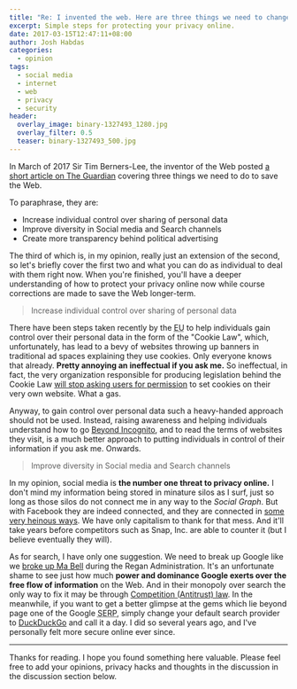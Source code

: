 ```yaml
---
title: "Re: I invented the web. Here are three things we need to change to save it."
excerpt: Simple steps for protecting your privacy online.
date: 2017-03-15T12:47:11+08:00
author: Josh Habdas
categories:
  - opinion
tags:
  - social media
  - internet
  - web
  - privacy
  - security
header:
  overlay_image: binary-1327493_1280.jpg
  overlay_filter: 0.5
  teaser: binary-1327493_500.jpg
---
```


In March of 2017 Sir Tim Berners-Lee, the inventor of the Web posted [a short article on The Guardian](https://www.theguardian.com/technology/2017/mar/11/tim-berners-lee-web-inventor-save-internet) covering three things we need to do to save the Web.

To paraphrase, they are:

- Increase individual control over sharing of personal data
- Improve diversity in Social media and Search channels
- Create more transparency behind political advertising

The third of which is, in my opinion, really just an extension of the second, so let's briefly cover the first two and what you can do as individual to deal with them right now. When you're finished, you'll have a deeper understanding of how to protect your privacy online now while course corrections are made to save the Web longer-term.

> Increase individual control over sharing of personal data

There have been steps taken recently by the <abbr title="European Union">EU</abbr> to help individuals gain control over their personal data in the form of the "Cookie Law", which, unfortunately, has lead to a bevy of websites throwing up banners in traditional ad spaces explaining they use cookies. Only everyone knows that already. **Pretty annoying an ineffectual if you ask me.** So ineffectual, in fact, the very organization responsible for producing legislation behind the Cookie Law [will stop asking users for permission](https://silktide.com/the-stupid-cookie-law-is-dead-at-last/) to set cookies on their very own website. What a gas.

Anyway, to gain control over personal data such a heavy-handed approach should not be used. Instead, raising awareness and helping individuals understand how to go [Beyond Incognito](https://hackcabin.com/post/beyond-incognito/), and to read the terms of websites they visit, is a much better approach to putting individuals in control of their information if you ask me. Onwards.

> Improve diversity in Social media and Search channels

In my opinion, social media is **the number one threat to privacy online.** I don't mind my information being stored in minature silos as I surf, just so long as those silos do not connect me in any way to the _Social Graph_. But with Facebook they are indeed connected, and they are connected in [some very heinous ways](https://medium.com/@jhabdas/what-i-learned-in-4-years-without-facebook-981fb68a64e2). We have only capitalism to thank for that mess. And it'll take years before competitors such as Snap, Inc. are able to counter it (but I believe eventually they will).

As for search, I have only one suggestion. We need to break up Google like we [broke up Ma Bell](https://en.wikipedia.org/wiki/Breakup_of_the_Bell_System) during the Regan Administration. It's an unfortunate shame to see just how much **power and dominance Google exerts over the free flow of information** on the Web. And in their monopoly over search the only way to fix it may be through [Competition (Antitrust) law](https://en.wikipedia.org/wiki/Competition_law). In the meanwhile, if you want to get a better glimpse at the gems which lie beyond page one of the Google <abbr title="Search Engine Results Page">SERP</abbr>, simply change your default search provider to [DuckDuckGo](https://duckduckgo.com/) and call it a day. I did so several years ago, and I've personally felt more secure online ever since.

---

Thanks for reading. I hope you found something here valuable. Please feel free to add your opinions, privacy hacks and thoughts in the discussion in the discussion section below.
